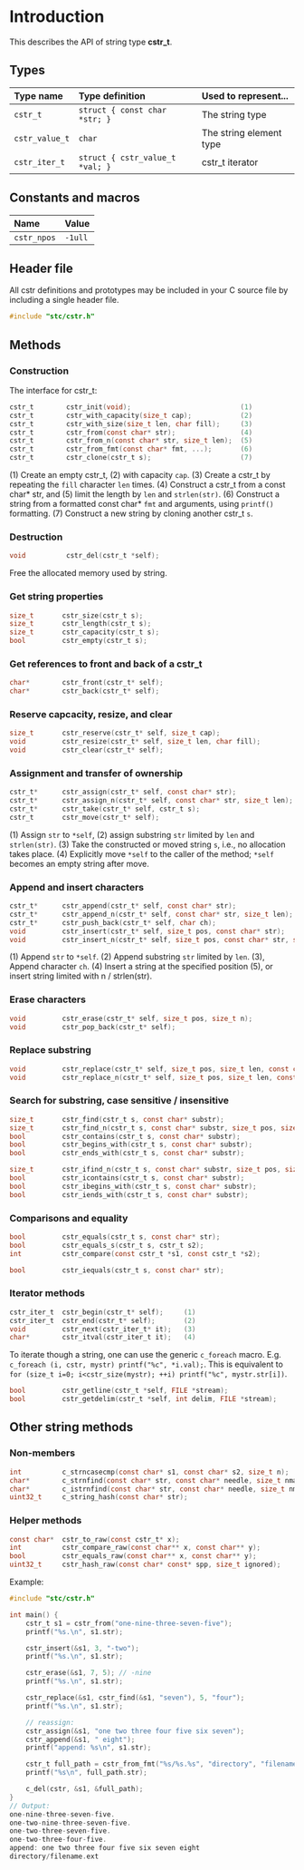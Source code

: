 # Introduction

This describes the API of string type **cstr_t**.

## Types

| Type name         | Type definition                  | Used to represent...       |
|:------------------|:---------------------------------|:---------------------------|
| `cstr_t`          | `struct { const char *str; }`    | The string type            |
| `cstr_value_t`    | `char`                           | The string element type    |
| `cstr_iter_t`     | `struct { cstr_value_t *val; }`  | cstr_t iterator            |

## Constants and macros

| Name                       | Value            |
|:---------------------------|:-----------------|
|  `cstr_npos`               | `-1ull`          |

## Header file

All cstr definitions and prototypes may be included in your C source file by including a single header file.

```c
#include "stc/cstr.h"
```
## Methods

### Construction

The interface for cstr_t:
```c
cstr_t        cstr_init(void);                           (1)
cstr_t        cstr_with_capacity(size_t cap);            (2)
cstr_t        cstr_with_size(size_t len, char fill);     (3)
cstr_t        cstr_from(const char* str);                (4)
cstr_t        cstr_from_n(const char* str, size_t len);  (5)
cstr_t        cstr_from_fmt(const char* fmt, ...);       (6)
cstr_t        cstr_clone(cstr_t s);                      (7)
```
(1) Create an empty cstr_t, (2) with capacity `cap`. (3) Create a cstr_t by repeating the `fill` character `len` times. (4) Construct a cstr_t from a const char* str, and (5) limit the length by `len` and `strlen(str)`. (6) Construct a string from a formatted const char* `fmt` and arguments, using `printf()` formatting. (7) Construct a new string by cloning another cstr_t `s`.

### Destruction
```c
void          cstr_del(cstr_t *self);
```
Free the allocated memory used by string.

### Get string properties
```c
size_t       cstr_size(cstr_t s);
size_t       cstr_length(cstr_t s);
size_t       cstr_capacity(cstr_t s);
bool         cstr_empty(cstr_t s);
```

### Get references to front and back of a cstr_t
```c
char*        cstr_front(cstr_t* self);
char*        cstr_back(cstr_t* self);
```

### Reserve capcacity, resize, and clear
```c
size_t       cstr_reserve(cstr_t* self, size_t cap);
void         cstr_resize(cstr_t* self, size_t len, char fill);
void         cstr_clear(cstr_t* self);
```

### Assignment and transfer of ownership
```c
cstr_t*      cstr_assign(cstr_t* self, const char* str);                 (1)
cstr_t*      cstr_assign_n(cstr_t* self, const char* str, size_t len);   (2)
cstr_t*      cstr_take(cstr_t* self, cstr_t s);                          (3)
cstr_t       cstr_move(cstr_t* self);                                    (4)
```
(1) Assign `str` to `*self`, (2) assign substring `str` limited by `len` and `strlen(str)`. (3) Take the constructed or moved string `s`, i.e., no allocation takes place. (4) Explicitly move `*self` to the caller of the method; `*self` becomes an empty string after move.

### Append and insert characters
```c
cstr_t*      cstr_append(cstr_t* self, const char* str);                          (1)
cstr_t*      cstr_append_n(cstr_t* self, const char* str, size_t len);            (2)
cstr_t*      cstr_push_back(cstr_t* self, char ch);                               (3)
void         cstr_insert(cstr_t* self, size_t pos, const char* str);              (4)
void         cstr_insert_n(cstr_t* self, size_t pos, const char* str, size_t n);  (5)
```
(1) Append `str` to `*self`. (2) Append substring `str` limited by `len`. (3), Append character `ch`.
(4) Insert a string at the specified position (5), or insert string limited with n / strlen(str).

### Erase characters
```c
void         cstr_erase(cstr_t* self, size_t pos, size_t n);
void         cstr_pop_back(cstr_t* self);
```

### Replace substring
```c
void         cstr_replace(cstr_t* self, size_t pos, size_t len, const char* str);
void         cstr_replace_n(cstr_t* self, size_t pos, size_t len, const char* str, size_t n);
```

### Search for substring, case sensitive / insensitive
```c
size_t       cstr_find(cstr_t s, const char* substr);
size_t       cstr_find_n(cstr_t s, const char* substr, size_t pos, size_t nlen);
bool         cstr_contains(cstr_t s, const char* substr);
bool         cstr_begins_with(cstr_t s, const char* substr);
bool         cstr_ends_with(cstr_t s, const char* substr);

size_t       cstr_ifind_n(cstr_t s, const char* substr, size_t pos, size_t nlen);
bool         cstr_icontains(cstr_t s, const char* substr);
bool         cstr_ibegins_with(cstr_t s, const char* substr);
bool         cstr_iends_with(cstr_t s, const char* substr);
```

### Comparisons and equality
```c
bool         cstr_equals(cstr_t s, const char* str);
bool         cstr_equals_s(cstr_t s, cstr_t s2);
int          cstr_compare(const cstr_t *s1, const cstr_t *s2);

bool         cstr_iequals(cstr_t s, const char* str);
```

### Iterator methods
```c
cstr_iter_t  cstr_begin(cstr_t* self);     (1)
cstr_iter_t  cstr_end(cstr_t* self);       (2)
void         cstr_next(cstr_iter_t* it);   (3)
char*        cstr_itval(cstr_iter_t it);   (4)
```
To iterate though a string, one can use the generic `c_foreach` macro. E.g. `c_foreach (i, cstr, mystr) printf("%c", *i.val);`. This is equivalent to `for (size_t i=0; i<cstr_size(mystr); ++i) printf("%c", mystr.str[i])`.

```c
bool         cstr_getline(cstr_t *self, FILE *stream);
bool         cstr_getdelim(cstr_t *self, int delim, FILE *stream);
```

## Other string methods

### Non-members
```c
int          c_strncasecmp(const char* s1, const char* s2, size_t n);
char*        c_strnfind(const char* str, const char* needle, size_t nmax);
char*        c_istrnfind(const char* str, const char* needle, size_t nmax);
uint32_t     c_string_hash(const char* str);
```

### Helper methods
```c
const char*  cstr_to_raw(const cstr_t* x);
int          cstr_compare_raw(const char** x, const char** y);
bool         cstr_equals_raw(const char** x, const char** y);
uint32_t     cstr_hash_raw(const char* const* spp, size_t ignored);
```

Example:
```c
#include "stc/cstr.h"

int main() {
    cstr_t s1 = cstr_from("one-nine-three-seven-five");
    printf("%s.\n", s1.str);

    cstr_insert(&s1, 3, "-two");
    printf("%s.\n", s1.str);

    cstr_erase(&s1, 7, 5); // -nine
    printf("%s.\n", s1.str);

    cstr_replace(&s1, cstr_find(&s1, "seven"), 5, "four");
    printf("%s.\n", s1.str);

    // reassign:
    cstr_assign(&s1, "one two three four five six seven");
    cstr_append(&s1, " eight");
    printf("append: %s\n", s1.str);

    cstr_t full_path = cstr_from_fmt("%s/%s.%s", "directory", "filename", "ext");
    printf("%s\n", full_path.str);

    c_del(cstr, &s1, &full_path);
}
// Output:
one-nine-three-seven-five.
one-two-nine-three-seven-five.
one-two-three-seven-five.
one-two-three-four-five.
append: one two three four five six seven eight
directory/filename.ext
```